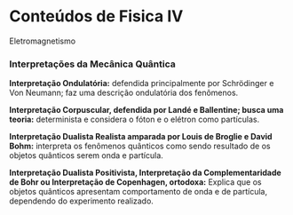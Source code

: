 # Conteúdos de Fisica IV 

Eletromagnetismo


### Interpretações da Mecânica Quântica

**Interpretação Ondulatória:**
defendida principalmente por Schrödinger e Von Neumann;
faz uma descrição ondulatória dos fenômenos. 

**Interpretação Corpuscular, defendida por Landé e Ballentine; busca uma teoria:**
determinista e considera o fóton e o elétron como partículas. 

**Interpretação Dualista Realista amparada por Louis de Broglie e David Bohm:**
interpreta os fenômenos quânticos como sendo resultado de os objetos quânticos serem onda e
partícula. 

**Interpretação Dualista Positivista, Interpretação da Complementaridade de Bohr ou
Interpretação de Copenhagen, ortodoxa:**
Explica que os objetos quânticos apresentam
comportamento de onda e de partícula, dependendo do experimento realizado. 
